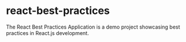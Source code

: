 # react-best-practices
The React Best Practices Application is a demo project showcasing best practices in React.js development.
